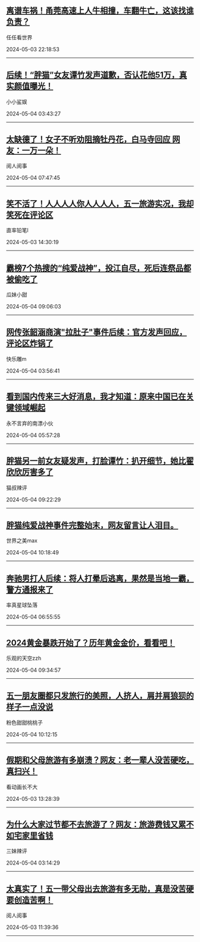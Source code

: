 ## [离谱车祸！甬莞高速上人牛相撞，车翻牛亡，这该找谁负责？](https://toutiao.com/group/7364888796036514338/)

任任看世界

2024-05-03 22:18:53

---
## [后续！“胖猫”女友谭竹发声道歉，否认花他51万，真实颜值曝光！](https://toutiao.com/group/7364977765172560447/)

小小鲨娱

2024-05-04 03:43:27

---
## [太缺德了！女子不听劝阻摘牡丹花，白马寺回应 网友：一万一朵！](https://toutiao.com/group/7365043219572261417/)

阅人阅事

2024-05-04 07:47:45

---
## [笑不活了！人人人人你人人人人，五一旅游实况，我却笑死在评论区](https://toutiao.com/group/7364771873470726695/)

直率铅笔l

2024-05-03 14:30:19

---
## [霸榜7个热搜的“纯爱战神”，投江自尽，死后连祭品都被偷吃了](https://toutiao.com/group/7365067522607792649/)

瓜妹小甜

2024-05-04 09:06:03

---
## [网传张韶涵商演"拉肚子"事件后续：官方发声回应，评论区炸锅了](https://toutiao.com/group/7364972369741382180/)

快乐雕m

2024-05-04 03:56:41

---
## [看到国内传来三大好消息，我才知道：原来中国已在关键领域崛起](https://toutiao.com/group/7365019525936366106/)

永不言弃的南漂小伙

2024-05-04 05:57:28

---
## [胖猫另一前女友疑发声，打脸谭竹：扒开细节，她比翟欣欣厉害多了](https://toutiao.com/group/7365065921834123813/)

猫叔辣评

2024-05-04 09:22:29

---
## [胖猫纯爱战神事件完整始末，网友留言让人泪目。](https://toutiao.com/group/7365022844545270312/)

世界之美max

2024-05-04 10:18:49

---
## [奔驰男打人后续：将人打晕后逃离，果然是当地一霸，警方通报来了](https://toutiao.com/group/7365029408186319371/)

率真星球坠落

2024-05-04 06:55:55

---
## [2024黄金暴跌开始了？历年黄金金价，看看吧！](https://toutiao.com/group/7365074590114103859/)

乐观的天空zzh

2024-05-04 09:34:57

---
## [五一朋友圈都只发旅行的美照，人挤人，肩并肩狼狈的样子一点没说](https://toutiao.com/group/7365067238631768639/)

粉色甜甜桃桃子

2024-05-04 10:12:15

---
## [假期和父母旅游有多崩溃？网友：老一辈人没苦硬吃，真扫兴！](https://toutiao.com/group/7364756136031748608/)

看动画长不大

2024-05-03 13:28:39

---
## [为什么大家过节都不去旅游了？网友：旅游费钱又累不如宅家里省钱](https://toutiao.com/group/7364964079976628772/)

三妹辣评

2024-05-04 03:14:29

---
## [太真实了！五一带父母出去旅游有多无助，真是没苦硬要创造苦啊！](https://toutiao.com/group/7364731226080444967/)

阅人阅事

2024-05-03 11:39:36

---
